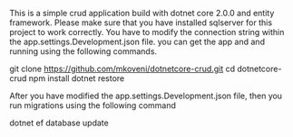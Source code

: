 This is a simple crud application build with dotnet core 2.0.0 and entity framework.
Please make sure that you have installed sqlserver for this project to work correctly. You have to modify the connection string within the app.settings.Development.json file. you can get the app and and running using the following commands.

git clone https://github.com/mkoveni/dotnetcore-crud.git
cd dotnetcore-crud
npm install
dotnet restore

After you have modified the app.settings.Development.json file, then you run migrations using the following command

dotnet ef database update